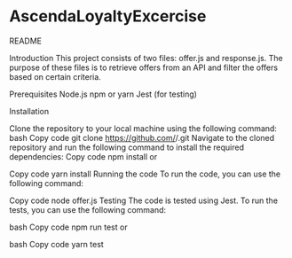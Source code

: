 ﻿# AscendaLoyaltyExcercise
README

Introduction
This project consists of two files: offer.js and response.js. The purpose of these files is to retrieve offers from an API and filter the offers based on certain criteria.

Prerequisites
Node.js
npm or yarn
Jest (for testing)

Installation

Clone the repository to your local machine using the following command:
bash
Copy code
git clone https://github.com/<user>/<repository>.git
Navigate to the cloned repository and run the following command to install the required dependencies:
Copy code
npm install
or

Copy code
yarn install
Running the code
To run the code, you can use the following command:

Copy code
node offer.js
Testing
The code is tested using Jest. To run the tests, you can use the following command:

bash
Copy code
npm run test
or

bash
Copy code
yarn test
